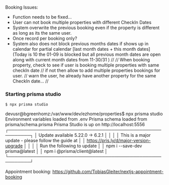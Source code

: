 Booking Issues:
* Function <generateBlockedPeriods> needs to be fixed...
* User can not book multiple properties with different CheckIn Dates
*   System overwrite the previous booking even if the property is different as long as its the same user.
*   Once record per booking only?
*   System also does not block previous months dates if shows up in calendar for partial calendar [last month dates + this month dates] (Today is 10 the 01-09 is blocked but all previous month dates are open along with current month dates from 11-30/31 )
//
// When booking property, check to see if user is booking multiple properties with same checkIn date
//  if not then allow to add multiple properties bookings for user. 
//  warn the user, he already have another property for the same CheckIn date...
//


### Starting prisma studio
`$ npx prisma studio`

devusr@bgreenhomz:/var/www/dev/ezhome/properties$  npx prisma studio    
Environment variables loaded from .env
Prisma schema loaded from prisma/schema.prisma
Prisma Studio is up on http://localhost:5556
┌─────────────────────────────────────────────────────────┐
│  Update available 5.22.0 -> 6.2.1                       │
│                                                         │
│  This is a major update - please follow the guide at    │
│  https://pris.ly/d/major-version-upgrade                │
│                                                         │
│  Run the following to update                            │
│    npm i --save-dev prisma@latest                       │
│    npm i @prisma/client@latest                          │
└─────────────────────────────────────────────────────────┘


Appointment booking:
https://github.com/TobiasGleiter/nextjs-appointment-booking



